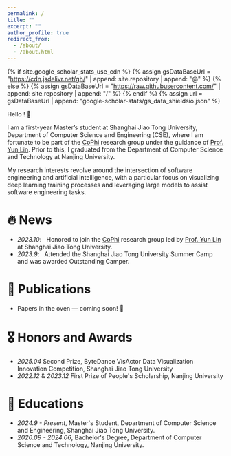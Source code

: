 ```yaml
---
permalink: /
title: ""
excerpt: ""
author_profile: true
redirect_from: 
  - /about/
  - /about.html
---
```


{% if site.google_scholar_stats_use_cdn %}
{% assign gsDataBaseUrl = "https://cdn.jsdelivr.net/gh/" | append: site.repository | append: "@" %}
{% else %}
{% assign gsDataBaseUrl = "https://raw.githubusercontent.com/" | append: site.repository | append: "/" %}
{% endif %}
{% assign url = gsDataBaseUrl | append: "google-scholar-stats/gs_data_shieldsio.json" %}

<span class='anchor' id='about-me'></span>
Hello ! 🙂

I am a first-year Master’s student at Shanghai Jiao Tong University, Department of Computer Science and Engineering (CSE), where I am fortunate to be part of the [CoPhi](http://linyun.info/team.html) research group under the guidance of [Prof. Yun Lin](http://linyun.info). Prior to this, I graduated from the Department of Computer Science and Technology at Nanjing University.

My research interests revolve around the intersection of software engineering and artificial intelligence, with a particular focus on visualizing deep learning training processes and leveraging large models to assist software engineering tasks.


# 🔥 News
- *2023.10*: &nbsp; Honored to join the [CoPhi](http://linyun.info/team.html) research group led by [Prof. Yun Lin](http://linyun.info) at Shanghai Jiao Tong University.
- *2023.9*: &nbsp; Attended the Shanghai Jiao Tong University Summer Camp and was awarded Outstanding Camper.

# 📝 Publications 
- Papers in the oven — coming soon! 🚀

# 🎖 Honors and Awards
- *2025.04* Second Prize, ByteDance VisActor Data Visualization Innovation Competition, Shanghai Jiao Tong University
- *2022.12* & *2023.12* First Prize of People's Scholarship, Nanjing University

# 📖 Educations
- *2024.9 - Present*, Master's Student, Department of Computer Science and Engineering, Shanghai Jiao Tong University.
- *2020.09 - 2024.06*, Bachelor's Degree, Department of Computer Science and Technology, Nanjing University.